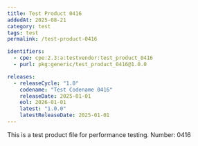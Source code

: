 ```yaml
---
title: Test Product 0416
addedAt: 2025-08-21
category: test
tags: test
permalink: /test-product-0416

identifiers:
  - cpe: cpe:2.3:a:testvendor:test_product_0416
  - purl: pkg:generic/test_product_0416@1.0.0

releases:
  - releaseCycle: "1.0"
    codename: "Test Codename 0416"
    releaseDate: 2025-01-01
    eol: 2026-01-01
    latest: "1.0.0"
    latestReleaseDate: 2025-01-01
---
```


This is a test product file for performance testing. Number: 0416
